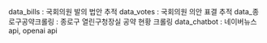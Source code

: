 data_bills : 국회의원 발의 법안 추적
data_votes : 국회의원 의안 표결 추적
data_종로구공약크롤링 : 종로구 열린구청장실 공약 현황 크롤링
data_chatbot : 네이버뉴스 api, openai api
